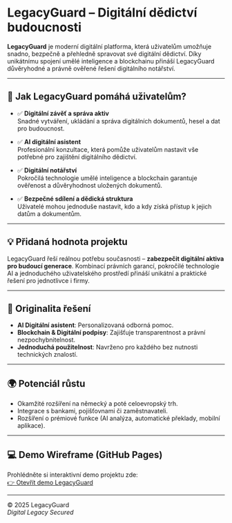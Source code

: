 # LegacyGuard – Digitální dědictví budoucnosti

**LegacyGuard** je moderní digitální platforma, která uživatelům umožňuje snadno, bezpečně a přehledně spravovat své digitální dědictví. Díky unikátnímu spojení umělé inteligence a blockchainu přináší LegacyGuard důvěryhodné a právně ověřené řešení digitálního notářství.

---

## 🚀 Jak LegacyGuard pomáhá uživatelům?

- ✅ **Digitální závěť a správa aktiv**  
  Snadné vytváření, ukládání a správa digitálních dokumentů, hesel a dat pro budoucnost.

- ✅ **AI digitální asistent**  
  Profesionální konzultace, která pomůže uživatelům nastavit vše potřebné pro zajištění digitálního dědictví.

- ✅ **Digitální notářství**  
  Pokročilá technologie umělé inteligence a blockchain garantuje ověřenost a důvěryhodnost uložených dokumentů.

- ✅ **Bezpečné sdílení a dědická struktura**  
  Uživatelé mohou jednoduše nastavit, kdo a kdy získá přístup k jejich datům a dokumentům.

---

## 💡 Přidaná hodnota projektu

LegacyGuard řeší reálnou potřebu současnosti – **zabezpečit digitální aktiva pro budoucí generace**. Kombinací právních garancí, pokročilé technologie AI a jednoduchého uživatelského prostředí přináší unikátní a praktické řešení pro jednotlivce i firmy.

---

## 🎯 Originalita řešení

- **AI Digitální asistent**: Personalizovaná odborná pomoc.
- **Blockchain & Digitální podpisy**: Zajišťuje transparentnost a právní nezpochybnitelnost.
- **Jednoduchá použitelnost**: Navrženo pro každého bez nutnosti technických znalostí.

---

## 🌍 Potenciál růstu

- Okamžité rozšíření na německý a poté celoevropský trh.
- Integrace s bankami, pojišťovnami či zaměstnavateli.
- Rozšíření o prémiové funkce (AI analýza, automatické překlady, mobilní aplikace).

---

## 💻 Demo Wireframe (GitHub Pages)

Prohlédněte si interaktivní demo projektu zde:  
[👉 Otevřít demo LegacyGuard](https://lubor-fedak.github.io/legacyguard-wireframe/)


---

© 2025 LegacyGuard  
*Digital Legacy Secured*
